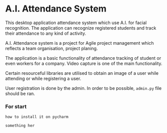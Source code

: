 # A.I. Attendance System

This desktop application attendance system which use A.I. for facial recognition.
The application can recognize registered students and track their attendance to any kind of activity.

A.I. Attendance system is a project for Agile project management which reflects a team organisation, project planing.

The application is a basic functionality of attendance tracking of student or even workers for a company. 
Video capture is one of the main functionality. 

Certain resourceful libraries are utilised to obtain an image of a user while attending or while registering a user.

User registration is done by the admin. In order to be possible, `admin.py` file should be ran.

### For start

``` 
how to install it on pycharm
```
`something her`